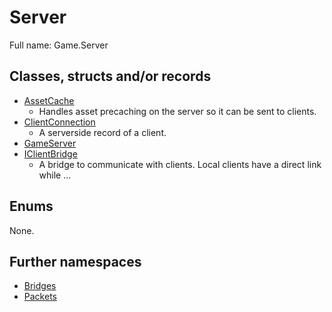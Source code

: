 ﻿
# Server

Full name: Game.Server

## Classes, structs and/or records

* [AssetCache](AssetCache.md)
  * Handles asset precaching on the server so it can be sent to clients. 
* [ClientConnection](ClientConnection.md)
  * A serverside record of a client. 
* [GameServer](GameServer.md)
* [IClientBridge](IClientBridge.md)
  * A bridge to communicate with clients. Local clients have a direct link while ...

## Enums

None.

## Further namespaces

* [Bridges](Bridges/index.md)
* [Packets](Packets/index.md)

